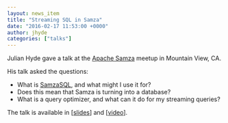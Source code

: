 ```yaml
---
layout: news_item
title: "Streaming SQL in Samza"
date: "2016-02-17 11:53:00 +0000"
author: jhyde
categories: ["talks"]
---
```

<!--
{% comment %}
Licensed to the Apache Software Foundation (ASF) under one or more
contributor license agreements.  See the NOTICE file distributed with
this work for additional information regarding copyright ownership.
The ASF licenses this file to you under the Apache License, Version 2.0
(the "License"); you may not use this file except in compliance with
the License.  You may obtain a copy of the License at

http://www.apache.org/licenses/LICENSE-2.0

Unless required by applicable law or agreed to in writing, software
distributed under the License is distributed on an "AS IS" BASIS,
WITHOUT WARRANTIES OR CONDITIONS OF ANY KIND, either express or implied.
See the License for the specific language governing permissions and
limitations under the License.
{% endcomment %}
-->

Julian Hyde gave a talk at the [Apache Samza](https://samza.apache.org/)
meetup in Mountain View, CA.

His talk asked the questions:

* What is [SamzaSQL](https://github.com/milinda/samza-sql),
  and what might I use it for?
* Does this mean that Samza is turning into a database?
* What is a query optimizer, and what can it do for my streaming queries?

The talk is available in
[[slides](https://www.slideshare.net/julianhyde/streaming-sql)]
and
[[video](https://www.ustream.tv/recorded/83322450#to00:55:48)].
